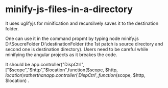 # minify-js-files-in-a-directory
It uses uglifyjs for minification and recursilvely saves it to the destination folder.

One can use it in the command propmt by typing node minify.js D:\SoucreFolder  D:\destinationFolder (the 1st patch is source directory and second one is destination directory).
Users need to be careful while minifying the angular projects as it breakes the code.

It should be app.controller("DispCtrl",["$scope","$http","$location",function($scope, $http, $location)  rather than 
app.controller('DispCtrl', function($scope, $http, $location) .



